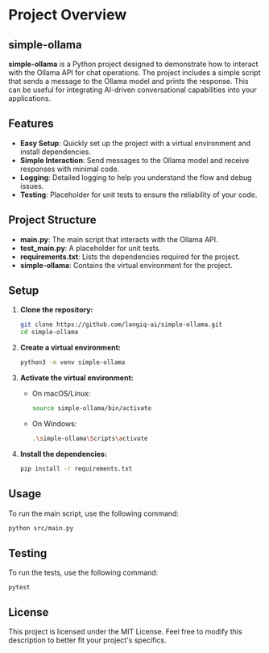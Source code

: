 # Project Overview

## simple-ollama

**simple-ollama** is a Python project designed to demonstrate how to interact with the Ollama API for chat operations. The project includes a simple script that sends a message to the Ollama model and prints the response. This can be useful for integrating AI-driven conversational capabilities into your applications.

## Features

- **Easy Setup**: Quickly set up the project with a virtual environment and install dependencies.
- **Simple Interaction**: Send messages to the Ollama model and receive responses with minimal code.
- **Logging**: Detailed logging to help you understand the flow and debug issues.
- **Testing**: Placeholder for unit tests to ensure the reliability of your code.

## Project Structure

- **main.py**: The main script that interacts with the Ollama API.
- **test_main.py**: A placeholder for unit tests.
- **requirements.txt**: Lists the dependencies required for the project.
- **simple-ollama**: Contains the virtual environment for the project.

## Setup

1. **Clone the repository:**
    ```sh
    git clone https://github.com/langiq-ai/simple-ollama.git
    cd simple-ollama
    ```

2. **Create a virtual environment:**
    ```sh
    python3 -m venv simple-ollama
    ```

3. **Activate the virtual environment:**
    - On macOS/Linux:
        ```sh
        source simple-ollama/bin/activate
        ```
    - On Windows:
        ```sh
        .\simple-ollama\Scripts\activate
        ```

4. **Install the dependencies:**
    ```sh
    pip install -r requirements.txt
    ```

## Usage

To run the main script, use the following command:
```sh
python src/main.py
```


## Testing
To run the tests, use the following command:
```
pytest
```
## License
This project is licensed under the MIT License.
Feel free to modify this description to better fit your project's specifics.